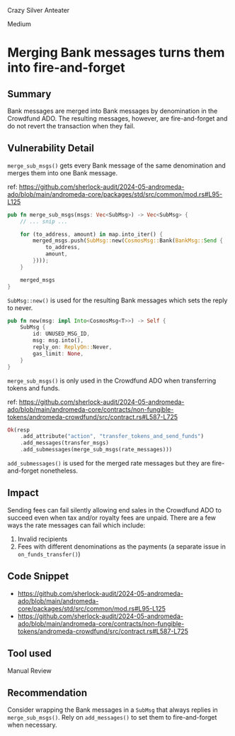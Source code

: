 Crazy Silver Anteater

Medium

# Merging Bank messages turns them into fire-and-forget

## Summary
Bank messages are merged into Bank messages by denomination in the Crowdfund ADO. The resulting messages, however, are fire-and-forget and do not revert the transaction when they fail.

## Vulnerability Detail
`merge_sub_msgs()` gets every Bank message of the same denomination and merges them into one Bank message.

ref: https://github.com/sherlock-audit/2024-05-andromeda-ado/blob/main/andromeda-core/packages/std/src/common/mod.rs#L95-L125
```rust
pub fn merge_sub_msgs(msgs: Vec<SubMsg>) -> Vec<SubMsg> {
    // ... snip ...

    for (to_address, amount) in map.into_iter() {
        merged_msgs.push(SubMsg::new(CosmosMsg::Bank(BankMsg::Send {
            to_address,
            amount,
        })));
    }

    merged_msgs
}
```

`SubMsg::new()` is used for the resulting Bank messages which sets the reply to never.

```rust
pub fn new(msg: impl Into<CosmosMsg<T>>) -> Self {
    SubMsg {
        id: UNUSED_MSG_ID,
        msg: msg.into(),
        reply_on: ReplyOn::Never,
        gas_limit: None,
    }
}
```

`merge_sub_msgs()` is only used in the Crowdfund ADO when transferring tokens and funds.

ref: https://github.com/sherlock-audit/2024-05-andromeda-ado/blob/main/andromeda-core/contracts/non-fungible-tokens/andromeda-crowdfund/src/contract.rs#L587-L725
```rust
Ok(resp
    .add_attribute("action", "transfer_tokens_and_send_funds")
    .add_messages(transfer_msgs)
    .add_submessages(merge_sub_msgs(rate_messages)))
```

`add_submessages()` is used for the merged rate messages but they are fire-and-forget nonetheless.

## Impact
Sending fees can fail silently allowing end sales in the Crowdfund ADO to succeed even when tax and/or royalty fees are unpaid. There are a few ways the rate messages can fail which include:
1. Invalid recipients
2. Fees with different denominations as the payments (a separate issue in `on_funds_transfer()`)

## Code Snippet
- https://github.com/sherlock-audit/2024-05-andromeda-ado/blob/main/andromeda-core/packages/std/src/common/mod.rs#L95-L125
- https://github.com/sherlock-audit/2024-05-andromeda-ado/blob/main/andromeda-core/contracts/non-fungible-tokens/andromeda-crowdfund/src/contract.rs#L587-L725

## Tool used
Manual Review

## Recommendation
Consider wrapping the Bank messages in a `SubMsg` that always replies in `merge_sub_msgs()`. Rely on `add_messages()` to set them to fire-and-forget when necessary.